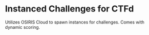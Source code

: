 # Instanced Challenges for CTFd 

Utilizes OSIRIS Cloud to spawn instances for challenges.
Comes with dynamic scoring.
